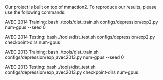 Our project is built on top of mmaction2. To reproduce our results, please use the following commands:

AVEC 2014 Training:
bash ./tools/dist_train.sh configs/depression/exp2.py num-gpus --seed 0

AVEC 2014 Testing:
bash ./tools/dist_test.sh configs/depression/exp2.py checkpoint-dirs num-gpus


AVEC 2013 Training:
bash ./tools/dist_train.sh configs/depression/exp_avec2013.py num-gpus --seed 0

AVEC 2013 Testing:
bash ./tools/dist_test.sh configs/depression/exp_avec2013.py checkpoint-dirs num-gpus